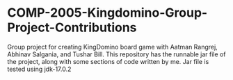 # COMP-2005-Kingdomino-Group-Project-Contributions
Group project for creating KingDomino board game with Aatman Rangrej, Abhinav Salgania, and Tushar Bill.
This repository has the runnable jar file of the project, along with some sections of code written by me.
Jar file is tested using jdk-17.0.2

